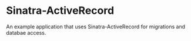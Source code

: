 # Sinatra-ActiveRecord

An example application that uses Sinatra-ActiveRecord
for migrations and databae access.